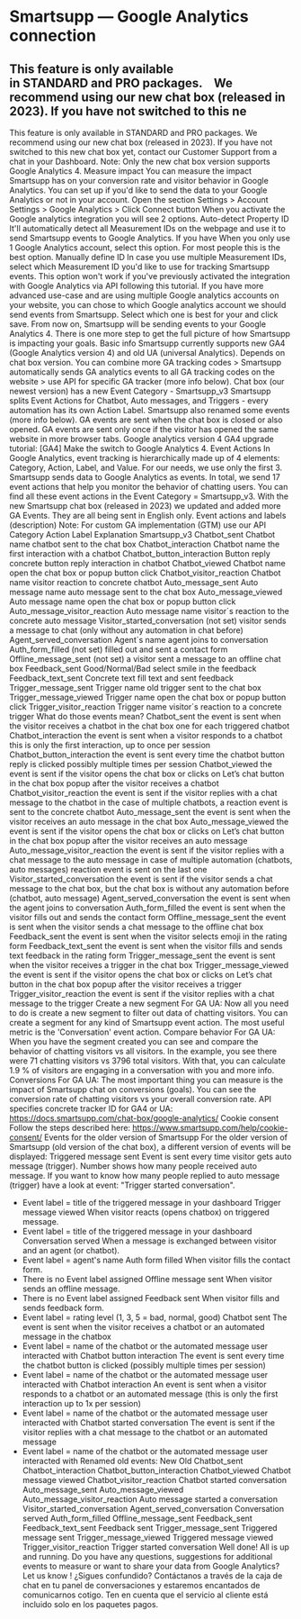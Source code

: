 # Smartsupp — Google Analytics connection
## This feature is only available in STANDARD and PRO packages.    We recommend using our new chat box (released in 2023). If you have not switched to this ne
This feature is only available in STANDARD and PRO packages. 
We recommend using our new chat box (released in 2023). If you have not switched to this new chat box yet, contact our Customer Support from a chat in your Dashboard.
Note: Only the new chat box version supports Google Analytics 4.
Measure impact
You can measure the impact Smartsupp has on your conversion rate and visitor behavior in Google Analytics. You can set up if you'd like to send the data to your Google Analytics or not in your account.
Open the section Settings > Account Settings > Google Analytics > Click Connect button
When you activate the Google analytics integration you will see 2 options.
Auto-detect Property ID
It'll automatically detect all Measurement IDs on the webpage and use it to send Smartsupp events to Google Analytics. If you have
When you only use 1 Google Analytics account, select this option. For most people this is the best option.
Manually define ID
In case you use multiple Measurement IDs, select which Measurement ID you'd like to use for tracking Smartsupp events. This option won't work if you've previously activated the integration with Google Analytics via API following this tutorial.
If you have more advanced use-case and are using multiple Google analytics accounts on your website, you can chose to which Google analytics account we should send events from Smartsupp.
Select which one is best for your and click save. From now on, Smartsupp will be sending events to your Google Analytics 4. There is one more step to get the full picture of how Smartsupp is impacting your goals.
Basic info
Smartsupp currently supports new GA4 (Google Analytics version 4) and old UA (universal Analytics). Depends on chat box version.
You can combine more GA tracking codes > Smartsupp automatically sends GA analytics events to all GA tracking codes on the website > use API for specific GA tracker (more info below).
Chat box (our newest version) has a new Event Category - Smartsupp_v3 
Smartsupp splits Event Actions for Chatbot, Auto messages, and Triggers - every automation has its own Action Label.
Smartsupp also renamed some events (more info below).
GA events are sent when the chat box is closed or also opened.
GA events are sent only once if the visitor has opened the same website in more browser tabs.
Google analytics version 4
GA4 upgrade tutorial: [GA4] Make the switch to Google Analytics 4.
Event Actions
In Google Analytics, event tracking is hierarchically made up of 4 elements: Category, Action, Label, and Value. For our needs, we use only the first 3.
Smartsupp sends data to Google Analytics as events. In total, we send 17 event actions that help you monitor the behavior of chatting users. You can find all these event actions in the Event Category = Smartsupp_v3.
With the new Smartsupp chat box (released in 2023) we updated and added more GA Events. They are all being sent in English only.
Event actions and labels (description)
Note: For custom GA implementation (GTM) use our API
Category
Action
Label
Explanation
Smartsupp_v3
Chatbot_sent
Chatbot name
chatbot sent to the chat box
Chatbot_interaction
Chatbot name
the first interaction with a chatbot
Chatbot_button_interaction
Button reply
concrete button reply interaction in chatbot
Chatbot_viewed
Chatbot name
open the chat box or popup button click
Chatbot_visitor_reaction
Chatbot name
visitor reaction to concrete chatbot
Auto_message_sent
Auto message name
auto message sent to the chat box
Auto_message_viewed
Auto message name
open the chat box or popup button click
Auto_message_visitor_reaction
Auto message name
visitor´s reaction to the concrete auto message
Visitor_started_conversation
(not set)
visitor sends a message to chat (only without any automation in chat before)
Agent_served_conversation
Agent´s name
agent joins to conversation
Auth_form_filled
(not set)
filled out and sent a contact form
Offline_message_sent
(not set)
a visitor sent a message to an offline chat box
Feedback_sent
Good/Normal/Bad
select smile in the feedback
Feedback_text_sent
Concrete text
fill text and sent feedback
Trigger_message_sent
Trigger name
old trigger sent to the chat box
Trigger_message_viewed
Trigger name
open the chat box or popup button click
Trigger_visitor_reaction
Trigger name
visitor´s reaction to a concrete trigger
What do those events mean?
Chatbot_sent
the event is sent when the visitor receives a chatbot in the chat box
one for each triggered chatbot
Chatbot_interaction
the event is sent when a visitor responds to a chatbot
this is only the first interaction, up to once per session
Chatbot_button_interaction
the event is sent every time the chatbot button reply is clicked
possibly multiple times per session
Chatbot_viewed
the event is sent if the visitor opens the chat box or clicks on Let’s chat button in the chat box popup after the visitor receives a chatbot
Chatbot_visitor_reaction
the event is sent if the visitor replies with a chat message to the chatbot
in the case of multiple chatbots, a reaction event is sent to the concrete chatbot
Auto_message_sent
the event is sent when the visitor receives an auto message in the chat box
Auto_message_viewed
the event is sent if the visitor opens the chat box or clicks on Let’s chat button in the chat box popup after the visitor receives an auto message
Auto_message_visitor_reaction
the event is sent if the visitor replies with a chat message to the auto message
in case of multiple automation (chatbots, auto messages) reaction event is sent on the last one
Visitor_started_conversation
the event is sent if the visitor sends a chat message to the chat box, but the chat box is without any automation before (chatbot, auto message)
Agent_served_conversation
the event is sent when the agent joins to conversation
Auth_form_filled
the event is sent when the visitor fills out and sends the contact form
Offline_message_sent
the event is sent when the visitor sends a chat message to the offline chat box
Feedback_sent
the event is sent when the visitor selects emoji in the rating form
Feedback_text_sent
the event is sent when the visitor fills and sends text feedback in the rating form
Trigger_message_sent
the event is sent when the visitor receives a trigger in the chat box
Trigger_message_viewed
the event is sent if the visitor opens the chat box or clicks on Let’s chat button in the chat box popup after the visitor receives a trigger
Trigger_visitor_reaction
the event is sent if the visitor replies with a chat message to the trigger
Create a new segment
For GA UA: Now all you need to do is create a new segment to filter out data of chatting visitors. You can create a segment for any kind of Smartsupp event action. The most useful metric is the 'Conversation' event action.
Compare behavior
For GA UA: When you have the segment created you can see and compare the behavior of chatting visitors vs all visitors. In the example, you see there were 71 chatting visitors vs 3796 total visitors. With that, you can calculate 1.9 % of visitors are engaging in a conversation with you and more info.
Conversions
For GA UA: The most important thing you can measure is the impact of Smartsupp chat on conversions (goals). You can see the conversion rate of chatting visitors vs your overall conversion rate.
API
specifies concrete tracker ID for GA4 or UA: https://docs.smartsupp.com/chat-box/google-analytics/ 
Cookie consent
Follow the steps described here: https://www.smartsupp.com/help/cookie-consent/ 
Events for the older version of Smartsupp
For the older version of Smartsupp (old version of the chat box), a different version of events will be displayed:
Triggered message sent
Event is sent every time visitor gets auto message (trigger). Number shows how many people received auto message. If you want to know how many people replied to auto message (trigger) have a look at event: "Trigger started conversation".
- Event label = title of the triggered message in your dashboard
Trigger message viewed
When visitor reacts (opens chatbox) on triggered message.
- Event label = title of the triggered message in your dashboard
Conversation served
When a message is exchanged between visitor and an agent (or chatbot).
- Event label = agent's name
Auth form filled
When visitor fills the contact form.
- There is no Event label assigned
Offline message sent
When visitor sends an offline message.
- There is no Event label assigned
Feedback sent
When visitor fills and sends feedback form.
- Event label = rating level (1, 3, 5 = bad, normal, good)
Chatbot sent
The event is sent when the visitor receives a chatbot or an automated message in the chatbox
- Event label = name of the chatbot or the automated message user interacted with
Chatbot button interaction
The event is sent every time the chatbot button is clicked (possibly multiple times per session)
- Event label = name of the chatbot or the automated message user interacted with
Chatbot interaction
An event is sent when a visitor responds to a chatbot or an automated message (this is only the first interaction up to 1x per session)
- Event label = name of the chatbot or the automated message user interacted with
Chatbot started conversation
The event is sent if the visitor replies with a chat message to the chatbot or an automated message
- Event label = name of the chatbot or the automated message user interacted with
Renamed old events:
New
Old
Chatbot_sent
Chatbot_interaction
Chatbot_button_interaction
Chatbot_viewed
Chatbot message viewed
Chatbot_visitor_reaction
Chatbot started conversation
Auto_message_sent
Auto_message_viewed
Auto_message_visitor_reaction
Auto message started a conversation
Visitor_started_conversation
Agent_served_conversation
Conversation served
Auth_form_filled
Offline_message_sent
Feedback_sent
Feedback_text_sent
Feedback sent
Trigger_message_sent
Triggered message sent
Trigger_message_viewed
Triggered message viewed
Trigger_visitor_reaction
Trigger started conversation
Well done! All is up and running.
Do you have any questions, suggestions for additional events to measure or want to share your data from Google Analytics? Let us know !
¿Sigues confundido? Contáctanos a través de la caja de chat en tu panel de conversaciones y estaremos encantados de comunicarnos cotigo. Ten en cuenta que el servicio al cliente está incluido solo en los paquetes pagos.

